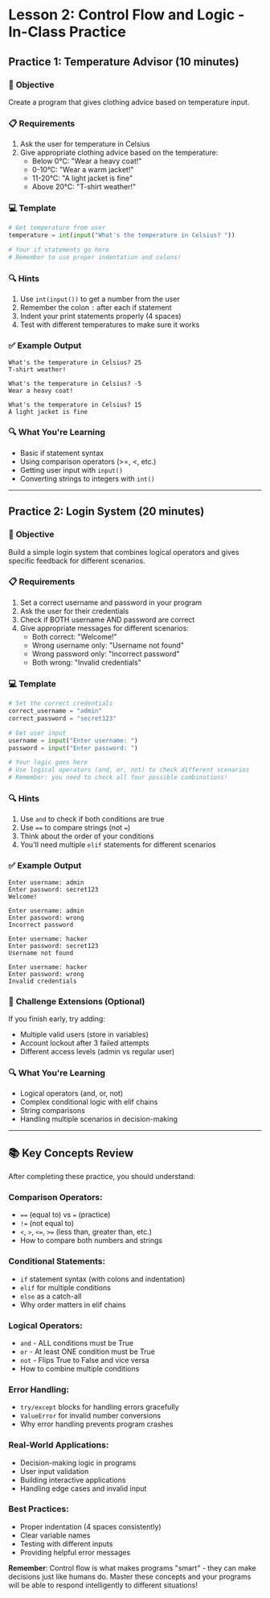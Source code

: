 # Lesson 2: Control Flow and Logic - In-Class Practice

## Practice 1: Temperature Advisor (10 minutes)

### 🎯 **Objective**
Create a program that gives clothing advice based on temperature input.

### 📋 **Requirements**
1. Ask the user for temperature in Celsius
2. Give appropriate clothing advice based on the temperature:
   - Below 0°C: "Wear a heavy coat!"
   - 0-10°C: "Wear a warm jacket!"
   - 11-20°C: "A light jacket is fine"
   - Above 20°C: "T-shirt weather!"

### 💻 **Template**
```python
# Get temperature from user
temperature = int(input("What's the temperature in Celsius? "))

# Your if statements go here
# Remember to use proper indentation and colons!

```

### 🔍 **Hints**
1. Use `int(input())` to get a number from the user
2. Remember the colon `:` after each if statement
3. Indent your print statements properly (4 spaces)
4. Test with different temperatures to make sure it works

### ✅ **Example Output**
```
What's the temperature in Celsius? 25
T-shirt weather!

What's the temperature in Celsius? -5
Wear a heavy coat!

What's the temperature in Celsius? 15
A light jacket is fine
```

### 🔍 **What You're Learning**
- Basic if statement syntax
- Using comparison operators (>=, <, etc.)
- Getting user input with `input()`
- Converting strings to integers with `int()`

---

## Practice 2: Login System (20 minutes)

### 🎯 **Objective**
Build a simple login system that combines logical operators and gives specific feedback for different scenarios.

### 📋 **Requirements**
1. Set a correct username and password in your program
2. Ask the user for their credentials
3. Check if BOTH username AND password are correct
4. Give appropriate messages for different scenarios:
   - Both correct: "Welcome!"
   - Wrong username only: "Username not found"
   - Wrong password only: "Incorrect password"
   - Both wrong: "Invalid credentials"

### 💻 **Template**
```python
# Set the correct credentials
correct_username = "admin"
correct_password = "secret123"

# Get user input
username = input("Enter username: ")
password = input("Enter password: ")

# Your logic goes here
# Use logical operators (and, or, not) to check different scenarios
# Remember: you need to check all four possible combinations!

```

### 🔍 **Hints**
1. Use `and` to check if both conditions are true
2. Use `==` to compare strings (not `=`)
3. Think about the order of your conditions
4. You'll need multiple `elif` statements for different scenarios

### ✅ **Example Output**
```
Enter username: admin
Enter password: secret123
Welcome!

Enter username: admin
Enter password: wrong
Incorrect password

Enter username: hacker
Enter password: secret123
Username not found

Enter username: hacker
Enter password: wrong
Invalid credentials
```

### 🚀 **Challenge Extensions** (Optional)
If you finish early, try adding:
- Multiple valid users (store in variables)
- Account lockout after 3 failed attempts
- Different access levels (admin vs regular user)

### 🔍 **What You're Learning**
- Logical operators (and, or, not)
- Complex conditional logic with elif chains
- String comparisons
- Handling multiple scenarios in decision-making

---

## 📚 Key Concepts Review

After completing these practice, you should understand:

### Comparison Operators:
- `==` (equal to) vs `=` (practice)
- `!=` (not equal to)
- `<`, `>`, `<=`, `>=` (less than, greater than, etc.)
- How to compare both numbers and strings

### Conditional Statements:
- `if` statement syntax (with colons and indentation)
- `elif` for multiple conditions
- `else` as a catch-all
- Why order matters in elif chains

### Logical Operators:
- `and` - ALL conditions must be True
- `or` - At least ONE condition must be True  
- `not` - Flips True to False and vice versa
- How to combine multiple conditions

### Error Handling:
- `try/except` blocks for handling errors gracefully
- `ValueError` for invalid number conversions
- Why error handling prevents program crashes

### Real-World Applications:
- Decision-making logic in programs
- User input validation
- Building interactive applications
- Handling edge cases and invalid input

### Best Practices:
- Proper indentation (4 spaces consistently)
- Clear variable names
- Testing with different inputs
- Providing helpful error messages

**Remember**: Control flow is what makes programs "smart" - they can make decisions just like humans do. Master these concepts and your programs will be able to respond intelligently to different situations! 